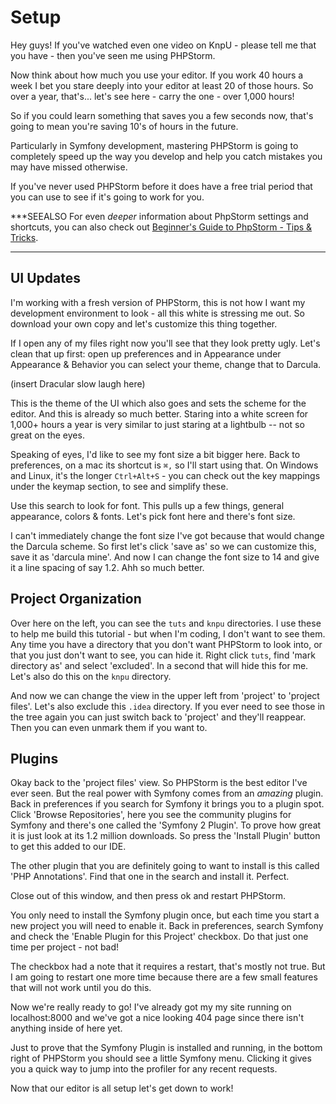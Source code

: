 # Setup

Hey guys! If you've watched even one video on KnpU - please tell me that
you have - then you've seen me using PHPStorm. 

Now think about how much you use your editor. If you work 40 hours a 
week I bet you stare deeply into your editor at least 20 of those hours.
So over a year, that's... let's see here - carry the one - over 1,000 hours!

So if you could learn something that saves you a few seconds now, that's
going to mean you're saving 10's of hours in the future.

Particularly in Symfony development, mastering PHPStorm is going to 
completely speed up the way you develop and help you catch mistakes
you may have missed otherwise.

If you've never used PHPStorm before it does have a free trial period
that you can use to see if it's going to work for you.

***SEEALSO
For even *deeper* information about PhpStorm settings and shortcuts, you
can also check out [Beginner's Guide to PhpStorm - Tips & Tricks](http://www.ifdattic.com/beginners-guide-to-phpstorm-tips-tricks/).
***

## UI Updates

I'm working with a fresh version of PHPStorm, this is not how I want
my development environment to look - all this white is stressing me
out. So download your own copy and let's customize this thing together.

If I open any of my files right now you'll see that they look pretty ugly.
Let's clean that up first: open up preferences and in Appearance under
Appearance & Behavior you can select your theme, change that to Darcula.

(insert Dracular slow laugh here)

This is the theme of the UI which also goes and sets the scheme for the
editor. And this is already so much better. Staring into a white screen
for 1,000+ hours a year is very similar to just staring at a lightbulb -- not
so great on the eyes.

Speaking of eyes, I'd like to see my font size a bit bigger here. Back to
preferences, on a mac its shortcut is `⌘,` so I'll start using that. On
Windows and Linux, it's the longer `Ctrl+Alt+S` - you can check out the key 
mappings under the keymap section, to see and simplify these.

Use this search to look for font. This pulls up a few things, general appearance, 
colors & fonts. Let's pick font here and there's font size. 

I can't immediately change the font size I've got because that would change
the Darcula scheme. So first let's click 'save as' so we can customize this,
save it as 'darcula mine'. And now I can change the font size to 14 and give it a
line spacing of say 1.2. Ahh so much better.

## Project Organization

Over here on the left, you can see the `tuts` and `knpu` directories. I use
these to help me build this tutorial - but when I'm coding, I don't want
to see them. Any time you have a directory that you don't want PHPStorm to look
into, or that you just don't want to see, you can hide it. Right click `tuts`,
find 'mark directory as' and select 'excluded'. In a second that will hide this
for me. Let's also do this on the `knpu` directory.

And now we can change the view in the upper left from 'project' to 'project files'.
Let's also exclude this `.idea` directory. If you ever need to see those in the tree
again you can just switch back to 'project' and they'll reappear. Then you can even
unmark them if you want to.

## Plugins

Okay back to the 'project files' view. So PHPStorm is the best editor I've ever seen.
But the real power with Symfony comes from an *amazing* plugin. Back in preferences if
you search for Symfony it brings you to a plugin spot. Click 'Browse Repositories',
here you see the community plugins for Symfony and there's one called the 'Symfony
2 Plugin'. To prove how great it is just look at its 1.2 million downloads. So press
the 'Install Plugin' button to get this added to our IDE. 

The other plugin that you are definitely going to want to install is this called
'PHP Annotations'. Find that one in the search and install it. Perfect.

Close out of this window, and then press ok and restart PHPStorm.

You only need to install the Symfony plugin once, but each time you start a new project you
will need to enable it. Back in preferences, search Symfony and check the
'Enable Plugin for this Project' checkbox. Do that just one time per project - not bad!

The checkbox had a note that it requires a restart, that's mostly not true. But I am going
to restart one more time because there are a few small features that will not work until
you do this.

Now we're really ready to go! I've already got my my site running on localhost:8000 and
we've got a nice looking 404 page since there isn't anything inside of here yet. 

Just to prove that the Symfony Plugin is installed and running, in the bottom right of
PHPStorm you should see a little Symfony menu. Clicking it gives you a quick way to
jump into the profiler for any recent requests.

Now that our editor is all setup let's get down to work!
